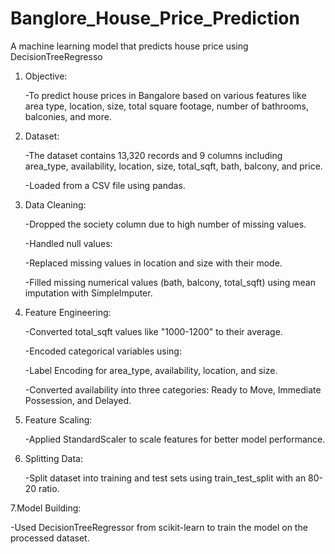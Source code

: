 # Banglore_House_Price_Prediction
A machine learning model that predicts house price using DecisionTreeRegresso

1. Objective:

     -To predict house prices in Bangalore based on various features like area type, location, size, total square footage, number of bathrooms, balconies, and more.

2. Dataset:

     -The dataset contains 13,320 records and 9 columns including area_type, availability, location, size, total_sqft, bath, balcony, and price.

     -Loaded from a CSV file using pandas.

3. Data Cleaning:

     -Dropped the society column due to high number of missing values.

     -Handled null values:

     -Replaced missing values in location and size with their mode.

     -Filled missing numerical values (bath, balcony, total_sqft) using mean imputation with SimpleImputer.

4. Feature Engineering:

     -Converted total_sqft values like "1000-1200" to their average.

     -Encoded categorical variables using:

     -Label Encoding for area_type, availability, location, and size.

     -Converted availability into three categories: Ready to Move, Immediate Possession, and Delayed.

5. Feature Scaling:

     -Applied StandardScaler to scale features for better model performance.

6. Splitting Data:

    -Split dataset into training and test sets using train_test_split with an 80-20 ratio.

 7.Model Building:

   -Used DecisionTreeRegressor from scikit-learn to train the model on the processed dataset.
